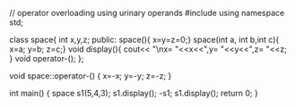 // operator overloading using urinary operands
#include<iostream>
using namespace std;

class space{
  int x,y,z;
  public:
  space(){
  x=y=z=0;}
  space(int a, int b,int c){
  x=a; y=b; z=c;}
  void display(){
  cout<< "\nx= "<<x<<",y= "<<y<<",z= "<<z;
  }
  void operator-();
};

void space::operator-() {
 x=-x;
 y=-y;
 z=-z;
}

int main()
{
space s1(5,4,3);
s1.display();
-s1;
 s1.display();
 return 0;
}
